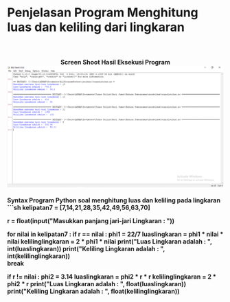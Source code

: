 # Penjelasan Program Menghitung luas dan keliling dari lingkaran
<br><h4 style="text-align:center;justify-content:center;"> Screen Shoot Hasil Eksekusi Program
![Gambar Output Program](ssprogram.png)
<h4> Syntax Program Python soal menghitung luas dan keliling pada lingkaran
```sh
kelipatan7 = [7,14,21,28,35,42,49,56,63,70]

r = float(input("Masukkan panjang jari-jari Lingkaran : "))

for nilai in kelipatan7 :
    if r == nilai :
        phi1 = 22/7
        luaslingkaran = phi1 * nilai * nilai
        kelilinglingkaran = 2 * phi1 * nilai
        print("Luas Lingkaran adalah : ", int(luaslingkaran))
        print("Keliling Lingkaran adalah : ", int(kelilinglingkaran))   
        break

if r != nilai :
        phi2 = 3.14
        luaslingkaran = phi2 * r * r
        kelilinglingkaran = 2 * phi2 * r
        print("Luas Lingkaran adalah : ", float(luaslingkaran))
        print("Keliling Lingkaran adalah : ", float(kelilinglingkaran))

```
